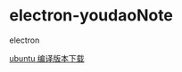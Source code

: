 # electron-youdaoNote
electron 

[ubuntu 编译版本下载](https://github.com/yunfhu/electron-youdaoNote/releases/download/0.11/electron-youdaoNote_0.1.1_amd64.deb)

